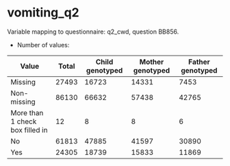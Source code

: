 # vomiting_q2
Variable mapping to questionnaire: q2_cwd, question BB856.
- Number of values:

| Value | Total | Child genotyped | Mother genotyped | Father genotyped |
| ----- | ----- | --------------- | ---------------- | ---------------- |
| Missing | 27493 | 16723 | 14331 | 7453 |
| Non-missing | 86130 | 66632 | 57438 | 42765 |
| More than 1 check box filled in | 12 | 8 | 8 |6 |
| No | 61813 | 47885 | 41597 |30890 |
| Yes | 24305 | 18739 | 15833 |11869 |



